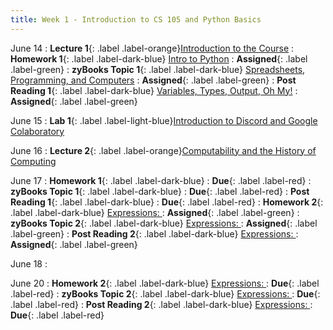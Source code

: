 ```yaml
---
title: Week 1 - Introduction to CS 105 and Python Basics
---
```


June 14
: **Lecture 1**{: .label .label-orange}[Introduction to the Course](#)
: **Homework 1**{: .label .label-dark-blue}  [Intro to Python](#)
    : **Assigned**{: .label .label-green} 
: **zyBooks Topic 1**{: .label .label-dark-blue} [Spreadsheets, Programming, and Computers](#)
    : **Assigned**{: .label .label-green} 
: **Post Reading 1**{: .label .label-dark-blue} [Variables, Types, Output, Oh My!](#)
    : **Assigned**{: .label .label-green} 

June 15
: **Lab 1**{: .label .label-light-blue}[Introduction to Discord and Google Colaboratory](#)

June 16
: **Lecture 2**{: .label .label-orange}[Computability and the History of Computing](#)

June 17
: **Homework 1**{: .label .label-dark-blue} 
    : **Due**{: .label .label-red}
: **zyBooks Topic 1**{: .label .label-dark-blue} 
    : **Due**{: .label .label-red}
: **Post Reading 1**{: .label .label-dark-blue}
    : **Due**{: .label .label-red}
: **Homework 2**{: .label .label-dark-blue} [Expressions: ](#)
    : **Assigned**{: .label .label-green} 
: **zyBooks Topic 2**{: .label .label-dark-blue} [Expressions: ](#)
    : **Assigned**{: .label .label-green} 
: **Post Reading 2**{: .label .label-dark-blue} [Expressions: ](#)
    : **Assigned**{: .label .label-green} 

June 18
: [](#)

June 20
: **Homework 2**{: .label .label-dark-blue} [Expressions: ](#)
    : **Due**{: .label .label-red}
: **zyBooks Topic 2**{: .label .label-dark-blue} [Expressions: ](#)
    : **Due**{: .label .label-red} 
: **Post Reading 2**{: .label .label-dark-blue} [Expressions: ](#)
    : **Due**{: .label .label-red} 

